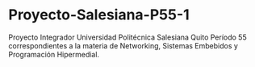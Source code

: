 # Proyecto-Salesiana-P55-1
Proyecto Integrador Universidad Politécnica Salesiana Quito Período 55 correspondientes a la materia de Networking, Sistemas Embebidos y Programación Hipermedial. 
